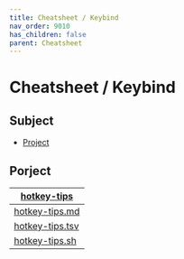 ```yaml
---
title: Cheatsheet / Keybind
nav_order: 9010
has_children: false
parent: Cheatsheet
---
```



# Cheatsheet / Keybind




## Subject

* [Project](#project)




## Porject

| [hotkey-tips](https://github.com/samwhelp/garuda-i3wm-adjustment/tree/main/project/gen/hotkey-tips) |
| ----------- |
| [hotkey-tips.md](https://github.com/samwhelp/garuda-i3wm-adjustment/blob/main/project/gen/hotkey-tips/dist/locale/en_US/hotkey-tips.md) |
| [hotkey-tips.tsv](https://github.com/samwhelp/garuda-i3wm-adjustment/blob/main/project/gen/hotkey-tips/dist/locale/en_US/hotkey-tips.tsv) |
| [hotkey-tips.sh](https://github.com/samwhelp/garuda-i3wm-adjustment/blob/main/project/gen/hotkey-tips/dist/locale/en_US/hotkey-tips.sh) |
